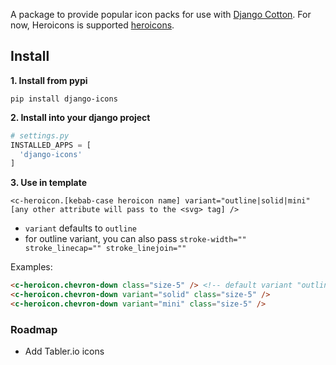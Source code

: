 A package to provide popular icon packs for use with [Django Cotton](https://github.com/wrabit/django-cotton). For now, Heroicons is supported [heroicons](https://heroicons.com/).

## Install

**1. Install from pypi**

```
pip install django-icons
```

**2. Install into your django project**

```python
# settings.py
INSTALLED_APPS = [
  'django-icons'
]
```

**3. Use in template**

`<c-heroicon.[kebab-case heroicon name] variant="outline|solid|mini" [any other attribute will pass to the <svg> tag] />`

* `variant` defaults to `outline`
* for outline variant, you can also pass `stroke-width="" stroke_linecap="" stroke_linejoin=""` 

Examples:
   
```html
<c-heroicon.chevron-down class="size-5" /> <!-- default variant "outline" -->
<c-heroicon.chevron-down variant="solid" class="size-5" />
<c-heroicon.chevron-down variant="mini" class="size-5" />
```





### Roadmap

- Add Tabler.io icons



